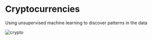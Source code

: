 # Cryptocurrencies
Using unsupervised machine learning to discover patterns in the data

![crypto](https://user-images.githubusercontent.com/30667001/163814093-7852c317-83a9-4d43-8921-7d60f8f94137.png)



